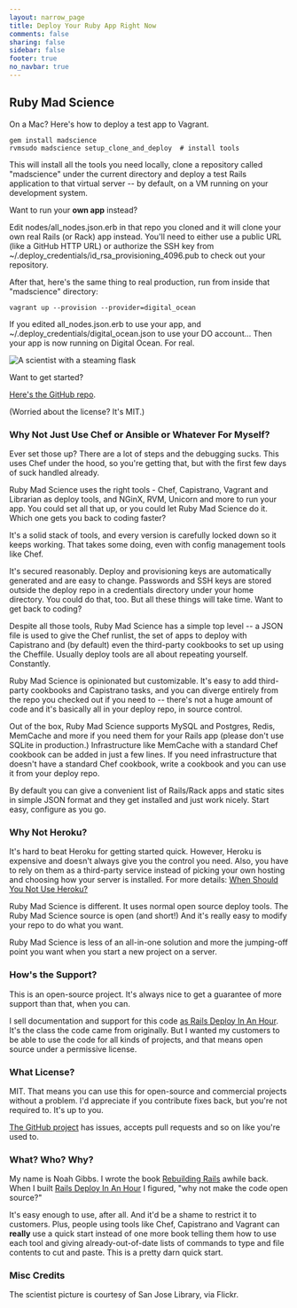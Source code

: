 ```yaml
---
layout: narrow_page
title: Deploy Your Ruby App Right Now
comments: false
sharing: false
sidebar: false
footer: true
no_navbar: true
---
```

## Ruby Mad Science

On a Mac? Here's how to deploy a test app to Vagrant.

    gem install madscience
    rvmsudo madscience setup_clone_and_deploy  # install tools

This will install all the tools you need locally, clone a repository called
"madscience" under the current directory and deploy a test Rails application
to that virtual server -- by default, on a VM running on your development
system.

Want to run your <b>own app</b> instead?

Edit nodes/all_nodes.json.erb in that repo you cloned and it will clone your
own real Rails (or Rack) app instead. You'll need to either use a public URL
(like a GitHub HTTP URL) or authorize the SSH key from
~/.deploy_credentials/id_rsa_provisioning_4096.pub to check out your
repository.

After that, here's the same thing to real production, run from inside that
"madscience" directory:

    vagrant up --provision --provider=digital_ocean

If you edited all_nodes.json.erb to use your app, and
~/.deploy_credentials/digital_ocean.json to use your DO account... Then your
app is now running on Digital Ocean. For real.

<img class="pull-right" src="/images/mad_scientist_01.jpg" alt="A scientist with a steaming flask"></img>

Want to get started?

<a href="http://github.com/noahgibbs/madscience">Here's the GitHub repo</a>.

(Worried about the license? It's MIT.)

### Why Not Just Use Chef or Ansible or Whatever For Myself?

Ever set those up? There are a lot of steps and the debugging sucks. This uses
Chef under the hood, so you're getting that, but with the first few days of
suck handled already.

Ruby Mad Science uses the right tools - Chef, Capistrano, Vagrant and
Librarian as deploy tools, and NGinX, RVM, Unicorn and more to run your
app. You could set all that up, or you could let Ruby Mad Science do it. Which
one gets you back to coding faster?

It's a solid stack of tools, and every version is carefully locked down so it
keeps working. That takes some doing, even with config management tools like
Chef.

It's secured reasonably. Deploy and provisioning keys are automatically
generated and are easy to change. Passwords and SSH keys are stored outside
the deploy repo in a credentials directory under your home directory. You
could do that, too. But all these things will take time. Want to get back to
coding?

Despite all those tools, Ruby Mad Science has a simple top level -- a JSON
file is used to give the Chef runlist, the set of apps to deploy with
Capistrano and (by default) even the third-party cookbooks to set up using the
Cheffile. Usually deploy tools are all about repeating yourself. Constantly.

Ruby Mad Science is opinionated but customizable. It's easy to add third-party
cookbooks and Capistrano tasks, and you can diverge entirely from the repo you
checked out if you need to -- there's not a huge amount of code and it's
basically all in your deploy repo, in source control.

Out of the box, Ruby Mad Science supports MySQL and Postgres, Redis, MemCache
and more if you need them for your Rails app (please don't use SQLite in
production.) Infrastructure like MemCache with a standard Chef cookbook can be
added in just a few lines. If you need infrastructure that doesn't have a
standard Chef cookbook, write a cookbook and you can use it from your deploy
repo.

By default you can give a convenient list of Rails/Rack apps and static sites
in simple JSON format and they get installed and just work nicely. Start easy,
configure as you go.

### Why Not Heroku?

It's hard to beat Heroku for getting started quick. However, Heroku is
expensive and doesn't always give you the control you need. Also, you have to
rely on them as a third-party service instead of picking your own hosting and
choosing how your server is installed. For more details: <a
href="http://codefol.io/posts/when-should-you-not-use-heroku">When Should You
Not Use Heroku?</a>

Ruby Mad Science is different. It uses normal open source deploy tools. The
Ruby Mad Science source is open (and short!) And it's really easy to modify
your repo to do what you want.

Ruby Mad Science is less of an all-in-one solution and more the jumping-off
point you want when you start a new project on a server.

### How's the Support?

This is an open-source project. It's always nice to get a guarantee of more
support than that, when you can.

I sell documentation and support for this code <a
href="http://rails-deploy-in-an-hour.com">as Rails Deploy In An Hour</a>. It's
the class the code came from originally. But I wanted my customers to be able
to use the code for all kinds of projects, and that means open source under a
permissive license.

### What License?

MIT. That means you can use this for open-source and commercial projects
without a problem. I'd appreciate if you contribute fixes back, but you're not
required to. It's up to you.

<a href="http://github.com/noahgibbs/madscience">The GitHub
project</a> has issues, accepts pull requests and so on like you're used to.

### What? Who? Why?

My name is Noah Gibbs. I wrote the book <a
href="http://rebuilding-rails.com">Rebuilding Rails</a> awhile back. When I
built <a href="http://rails-deploy-in-an-hour.com">Rails Deploy In An Hour</a>
I figured, "why not make the code open source?"

It's easy enough to use, after all. And it'd be a shame to restrict it to
customers. Plus, people using tools like Chef, Capistrano and Vagrant can
<b>really</b> use a quick start instead of one more book telling them how to
use each tool and giving already-out-of-date lists of commands to type and
file contents to cut and paste. This is a pretty darn quick start.

### Misc Credits

The scientist picture is courtesy of San Jose Library, via Flickr.
